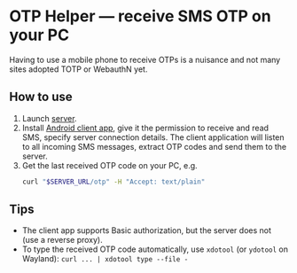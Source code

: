 # OTP Helper — receive SMS OTP on your PC

Having to use a mobile phone to receive OTPs is a nuisance and not many sites adopted TOTP or WebauthN yet.

## How to use
1. Launch [server](https://github.com/suive/otphelper/blob/master/server/README.md).
2. Install [Android client app](https://github.com/suive/otphelper/blob/master/android-client/README.md), give it the permission to receive and read SMS, specify server connection details.
The client application will listen to all incoming SMS messages, extract OTP codes and send them to the server.
3. Get the last received OTP code on your PC, e.g.
   ```bash 
   curl "$SERVER_URL/otp" -H "Accept: text/plain"
   ```

## Tips
- The client app supports Basic authorization, but the server does not (use a reverse proxy).
- To type the received OTP code automatically, use `xdotool` (or `ydotool` on Wayland): `curl ... | xdotool type --file -`
